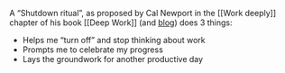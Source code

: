 A “Shutdown ritual”, as proposed by Cal Newport in the [[Work deeply]] chapter of his book [[Deep Work]] (and [blog](https://www.calnewport.com/blog/2009/06/08/drastically-reduce-stress-with-a-work-shutdown-ritual/)) does 3 things:
- Helps me “turn off” and stop thinking about work  
- Prompts me to celebrate my progress  
- Lays the groundwork for another productive day  
